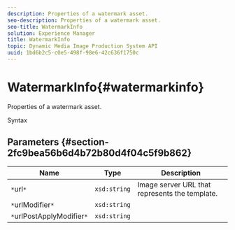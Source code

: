 ```yaml
---
description: Properties of a watermark asset.
seo-description: Properties of a watermark asset.
seo-title: WatermarkInfo
solution: Experience Manager
title: WatermarkInfo
topic: Dynamic Media Image Production System API
uuid: 1bd6b2c5-c0e5-498f-98e6-42c636f1750c
---
```


# WatermarkInfo{#watermarkinfo}

Properties of a watermark asset.

 Syntax 

## Parameters {#section-2fc9bea56b6d4b72b80d4f04c5f9b862}

|  Name  | Type  | Description  |
|---|---|---|
|  `*`url`*`  | `xsd:string`  | Image server URL that represents the template.  |
|  `*`urlModifier`*`  | `xsd:string`  | |
|  `*`urlPostApplyModifier`*`  | `xsd:string`  | |

